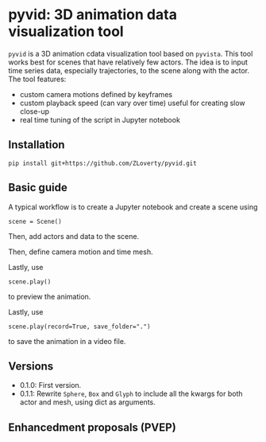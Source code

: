 # pyvid: 3D animation data visualization tool

`pyvid` is a 3D animation cdata visualization tool based on `pyvista`. This tool works best for scenes that have relatively few actors. The idea is to input time series data, especially trajectories, to the scene along with the actor. The tool features:

- custom camera motions defined by keyframes
- custom playback speed (can vary over time) useful for creating slow close-up
- real time tuning of the script in Jupyter notebook

## Installation

```
pip install git+https://github.com/ZLoverty/pyvid.git
```

## Basic guide

A typical workflow is to create a Jupyter notebook and create a scene using

```
scene = Scene()
```

Then, add actors and data to the scene. 

Then, define camera motion and time mesh. 

Lastly, use 

```
scene.play()
```

to preview the animation.

Lastly, use 

```
scene.play(record=True, save_folder=".") 
```

to save the animation in a video file. 

## Versions

- 0.1.0: First version.
- 0.1.1: Rewrite `Sphere`, `Box` and `Glyph` to include all the kwargs for both actor and mesh, using dict as arguments.

## Enhancedment proposals (PVEP)